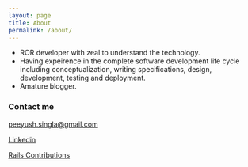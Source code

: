 ```yaml
---
layout: page
title: About
permalink: /about/
---
```


* ROR developer with zeal to understand the technology.
* Having expeirence in the complete software development life cycle including conceptualization,  writing specifications, design, development, testing and deployment.
* Amature blogger.


### Contact me
[peeyush.singla@gmail.com](mailto:peeyush.singla@gmail.com)

[Linkedin](https://in.linkedin.com/pub/peeyush-singla/48/1b2/667)

[Rails Contributions](http://contributors.rubyonrails.org/contributors/peeyush/commits)
